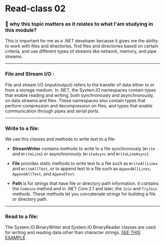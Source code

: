 # Read-class 02

### 🤔 why this topic matters as it relates to what I'am studying in this module? 

This is important for me as a .NET developer because it gives me the ability to work with files and directories, find files and directories based on certain criteria, and use different types of streams like network, memory, and pipe streams.

---

### File and Stream I/O :

File and stream I/O (input/output) refers to the transfer of data either to or from a storage medium. In .NET, the System.IO namespaces contain types that enable reading and writing, both synchronously and asynchronously, on data streams and files. These namespaces also contain types that perform compression and decompression on files, and types that enable communication through pipes and serial ports.

---

### Write to a file:

We use this classes and methods to write text to a file:

- **StreamWriter** contains methods to write to a file synchronously (`Write` and `WriteLine`) or asynchronously (`WriteAsync` and `WriteLineAsync`).

- **File** provides static methods to write text to a file such as `WriteAllLines` and `WriteAllText`, or to append text to a file such as `AppendAllLines`, `AppendAllText`, and `AppendText`.

- **Path** is for strings that have file or directory path information. It contains the `Combine` method and in .NET Core 2.1 and later, the `Join` and `TryJoin` methods. These methods let you concatenate strings for building a file or directory path.

---

### Read to a file:

The System.IO.BinaryWriter and System.IO.BinaryReader classes are used for writing and reading data other than character strings.
[SEE THIS EXAMPLE](https://learn.microsoft.com/en-us/dotnet/standard/io/how-to-read-and-write-to-a-newly-created-data-file)
